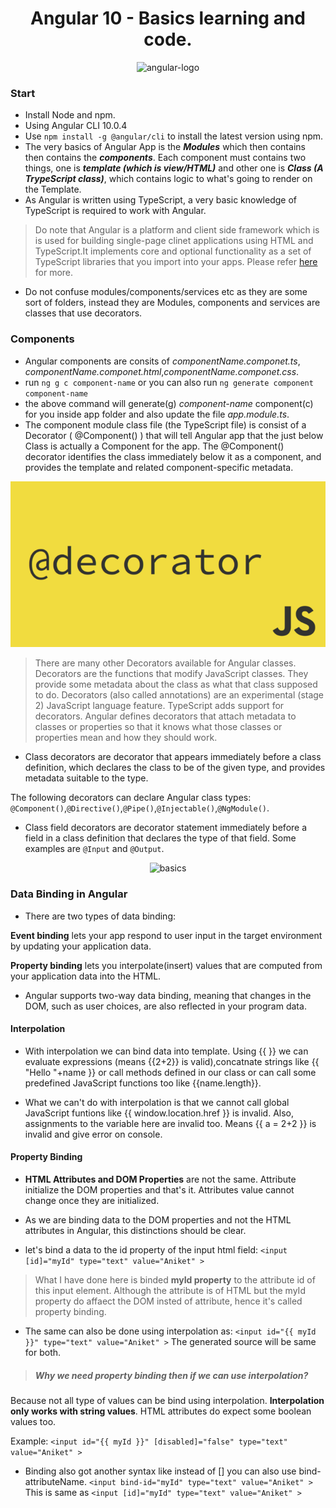<h1 align="center">
Angular 10 - Basics learning and code.
</h1>

<p align="center">
	<img src="https://sigao.io/wp-content/uploads/2018/08/angular-card.png" alt="angular-logo">
</p>

### Start

+ Install Node and npm.
+ Using Angular CLI 10.0.4 
+ Use ```npm install -g @angular/cli``` to install the latest version using npm.
+ The very basics of Angular App is the ***Modules*** which then contains then contains the ***components***. Each component must contains two things, one is ***template (which is view/HTML)*** and other one is ***Class (A TrypeScript class)***, which contains logic to what's going to render on the Template.
+ As Angular is written using TypeScript, a very basic knowledge of TypeScript is required to work with Angular.

> Do note that Angular is a platform and client side framework which is is used for building single-page clinet applications using HTML and TypeScript.It implements core and optional functionality as a set of TypeScript libraries that you import into your apps.
Please refer [here](https://angular.io/guide/architecture) for more.

+ Do not confuse modules/components/services etc as they are some sort of folders, instead they are Modules, components and services are classes that use decorators. 


### Components

+ Angular components are consits of *componentName.componet.ts*, *componentName.componet.html*,*componentName.componet.css*.
+ run ```ng g c component-name``` or you can also run ```ng generate component component-name```
+ the above command will generate(g) *component-name* component(c) for you inside app folder and also update the file *app.module.ts*.
+ The component module class file (the TypeScript file) is consist of a Decorator ( @Component() ) that will tell Angular app that the just below Class is actually a Component for the app. The @Component() decorator identifies the class immediately below it as a component, and provides the template and related component-specific metadata.

<p align="center">
<img src="images/decorators.png" alt="ecma-decorators" />
</p>

> There are many other Decorators available for Angular classes. Decorators are the functions that modify JavaScript classes. They provide some metadata about the class as what that class supposed to do. Decorators (also called annotations) are an experimental (stage 2) JavaScript language feature. TypeScript adds support for decorators.
Angular defines decorators that attach metadata to classes or properties so that it knows what those classes or properties mean and how they should work. 

+ Class decorators are decorator that appears immediately before a class definition, which declares the class to be of the given type, and provides metadata suitable to the type.

The following decorators can declare Angular class types:
```@Component()```,```@Directive()```,```@Pipe()```,```@Injectable()```,```@NgModule()```.

+ Class field decorators are decorator statement immediately before a field in a class definition that declares the type of that field. Some examples are ```@Input``` and ```@Output```.

<p align="center">
<img src="images/overview2.png" alt="basics" />
</p>

### Data Binding in Angular

+ There are two types of data binding:

**Event binding** lets your app respond to user input in the target environment by updating your application data.

**Property binding** lets you interpolate(insert) values that are computed from your application data into the HTML.

+ Angular supports two-way data binding, meaning that changes in the DOM, such as user choices, are also reflected in your program data.

#### Interpolation

+ With interpolation we can bind data into template. Using {{ }} we can evaluate expressions (means {{2+2}} is valid),concatnate strings like {{ "Hello "+name }} or call methods defined in our class or can call some predefined JavaScript functions too like {{name.length}}.

+ What we can't do with interpolation is that we cannot call global JavaScript funtions like  {{ window.location.href }} is invalid. Also, assignments to the variable here are invalid too. Means {{ a = 2+2 }} is invalid and give error on console.

#### Property Binding

+ **HTML Attributes and DOM Properties** are not the same. Attribute initialize the DOM properties and that's it. Attributes value cannot change once they are initialized.

+ As we are binding data to the DOM properties and not the HTML attributes in Angular, this distinctions should be clear.

+ let's bind a data to the id property of the input html field:
```<input [id]="myId" type="text" value="Aniket" >```

> What I have done here is binded **myId property** to the attribute id of this input element. Although the attribute is of HTML but the myId property do affaect the DOM insted of attribute, hence it's called property binding.

+ The same can also be done using interpolation as:
`<input id="{{ myId }}" type="text" value="Aniket" >`
The generated source will be same for both.

> ##### Why we need property binding then if we can use interpolation?

Because not all type of values can be bind using interpolation. **Interpolation only works with string values**. HTML attributes do expect some boolean values too.

Example:
`<input id="{{ myId }}" [disabled]="false" type="text" value="Aniket" >` 


+ Binding also got another syntax like instead of [] you can also use bind-attributeName.
```<input bind-id="myId" type="text" value="Aniket" >```
This is same as ```<input [id]="myId" type="text" value="Aniket" >```
